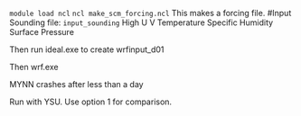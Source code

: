 `module load ncl`
`ncl make_scm_forcing.ncl`
This makes a forcing file.
#Input Sounding file: `input_sounding`
High U V Temperature Specific Humidity Surface Pressure

Then run ideal.exe to create wrfinput_d01

Then wrf.exe

MYNN crashes after less than a day

Run with YSU. Use option 1 for comparison.
